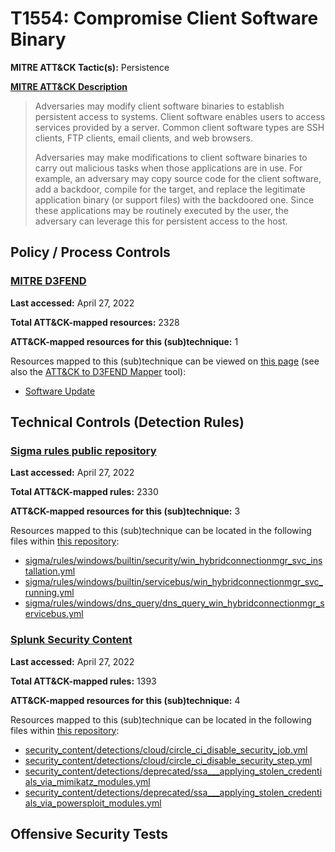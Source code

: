 # T1554: Compromise Client Software Binary
**MITRE ATT&CK Tactic(s):** Persistence

**[MITRE ATT&CK Description](https://attack.mitre.org/techniques/T1554)**
<blockquote>Adversaries may modify client software binaries to establish persistent access to systems. Client software enables users to access services provided by a server. Common client software types are SSH clients, FTP clients, email clients, and web browsers.

Adversaries may make modifications to client software binaries to carry out malicious tasks when those applications are in use. For example, an adversary may copy source code for the client software, add a backdoor, compile for the target, and replace the legitimate application binary (or support files) with the backdoored one. Since these applications may be routinely executed by the user, the adversary can leverage this for persistent access to the host.</blockquote>

## Policy / Process Controls
### [MITRE D3FEND](https://d3fend.mitre.org/)
**Last accessed:** April 27, 2022

**Total ATT&CK-mapped resources:** 2328

**ATT&CK-mapped resources for this (sub)technique:** 1

Resources mapped to this (sub)technique can be viewed on [this page](https://d3fend.mitre.org/) (see also the [ATT&CK to D3FEND Mapper](https://d3fend.mitre.org/tools/attack-mapper) tool):

* [Software Update](https://d3fend.mitre.org/techniques/d3f:SoftwareUpdate)

## Technical Controls (Detection Rules)
### [Sigma rules public repository](https://github.com/SigmaHQ/sigma)
**Last accessed:** April 27, 2022

**Total ATT&CK-mapped rules:** 2330

**ATT&CK-mapped resources for this (sub)technique:** 3

Resources mapped to this (sub)technique can be located in the following files within [this repository](https://github.com/SigmaHQ/sigma/tree/master/rules):

* [sigma/rules/windows/builtin/security/win_hybridconnectionmgr_svc_installation.yml](https://github.com/SigmaHQ/sigma/blob/master/rules/windows/builtin/security/win_hybridconnectionmgr_svc_installation.yml)
* [sigma/rules/windows/builtin/servicebus/win_hybridconnectionmgr_svc_running.yml](https://github.com/SigmaHQ/sigma/blob/master/rules/windows/builtin/servicebus/win_hybridconnectionmgr_svc_running.yml)
* [sigma/rules/windows/dns_query/dns_query_win_hybridconnectionmgr_servicebus.yml](https://github.com/SigmaHQ/sigma/blob/master/rules/windows/dns_query/dns_query_win_hybridconnectionmgr_servicebus.yml)

### [Splunk Security Content](https://github.com/splunk/security_content)
**Last accessed:** April 27, 2022

**Total ATT&CK-mapped rules:** 1393

**ATT&CK-mapped resources for this (sub)technique:** 4

Resources mapped to this (sub)technique can be located in the following files within [this repository](https://github.com/splunk/security_content/tree/develop/detections):

* [security_content/detections/cloud/circle_ci_disable_security_job.yml](https://github.com/splunk/security_content/blob/develop/detections/cloud/circle_ci_disable_security_job.yml)
* [security_content/detections/cloud/circle_ci_disable_security_step.yml](https://github.com/splunk/security_content/blob/develop/detections/cloud/circle_ci_disable_security_step.yml)
* [security_content/detections/deprecated/ssa___applying_stolen_credentials_via_mimikatz_modules.yml](https://github.com/splunk/security_content/blob/develop/detections/deprecated/ssa___applying_stolen_credentials_via_mimikatz_modules.yml)
* [security_content/detections/deprecated/ssa___applying_stolen_credentials_via_powersploit_modules.yml](https://github.com/splunk/security_content/blob/develop/detections/deprecated/ssa___applying_stolen_credentials_via_powersploit_modules.yml)


## Offensive Security Tests
